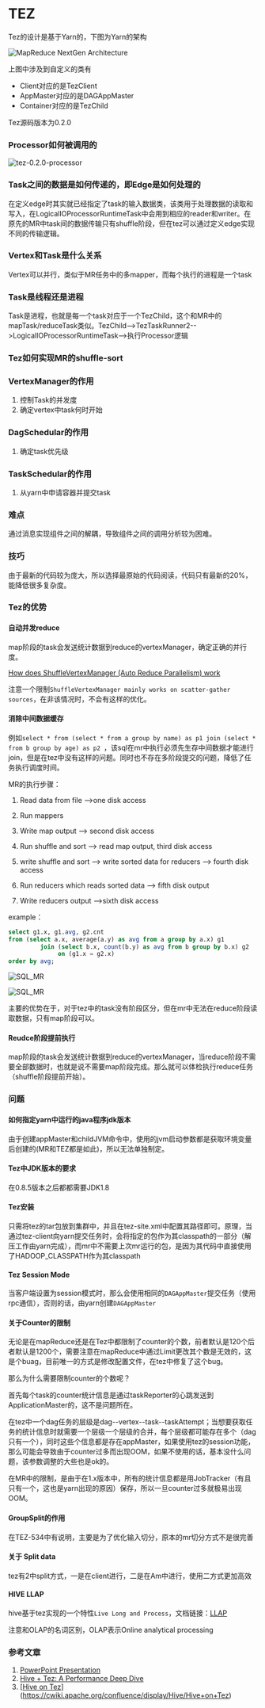 # TEZ

Tez的设计是基于Yarn的，下图为Yarn的架构

![MapReduce NextGen Architecture](https://hadoop.apache.org/docs/r3.1.3/hadoop-yarn/hadoop-yarn-site/yarn_architecture.gif)

上图中涉及到自定义的类有

* Client对应的是TezClient
* AppMaster对应的是DAGAppMaster
* Container对应的是TezChild

 

Tez源码版本为0.2.0



### Processor如何被调用的

![tez-0.2.0-processor](.\文档图片\tez-0.2.0-processor.png)

### Task之间的数据是如何传递的，即Edge是如何处理的

在定义edge时其实就已经指定了task的输入数据类，该类用于处理数据的读取和写入，在LogicalIOProcessorRuntimeTask中会用到相应的reader和writer。在原先的MR中task间的数据传输只有shuffle阶段，但在tez可以通过定义edge实现不同的传输逻辑。

### Vertex和Task是什么关系

Vertex可以并行，类似于MR任务中的多mapper，而每个执行的进程是一个task

### Task是线程还是进程

Task是进程，也就是每一个task对应于一个TezChild，这个和MR中的mapTask/reduceTask类似。TezChild-->TezTaskRunner2-->LogicalIOProcessorRuntimeTask-->执行Processor逻辑

### Tez如何实现MR的shuffle-sort

### VertexManager的作用

1. 控制Task的并发度
2. 确定vertex中task何时开始

### DagSchedular的作用

1. 确定task优先级

### TaskSchedular的作用

1. 从yarn中申请容器并提交task



### 难点

通过消息实现组件之间的解耦，导致组件之间的调用分析较为困难。

### 技巧

由于最新的代码较为庞大，所以选择最原始的代码阅读，代码只有最新的20%，能降低很多复杂度。

### Tez的优势

#### 自动并发reduce

map阶段的task会发送统计数据到reduce的vertexManager，确定正确的并行度。

[How does ShuffleVertexManager (Auto Reduce Parallelism) work](https://cwiki.apache.org/confluence/display/TEZ/How+does+ShuffleVertexManager+%28Auto+Reduce+Parallelism%29+work)



注意一个限制`ShuffleVertexManager mainly works on scatter-gather sources`，在非该情况时，不会有这样的优化。




#### 消除中间数据缓存

例如`select * from (select * from a group by name) as p1 join (select * from b group by age) as p2 `，该sql在mr中执行必须先生存中间数据才能进行join，但是在tez中没有这样的问题。同时也不存在多阶段提交的问题，降低了任务执行调度时间。

MR的执行步骤：

1. Read data from file -->one disk access

2. Run mappers

3. Write map output --> second disk access

4. Run shuffle and sort --> read map output, third disk access

5. write shuffle and sort --> write sorted data for reducers --> fourth disk access

6. Run reducers which reads sorted data --> fifth disk output

7. Write reducers output -->sixth disk access

 example：

```sql
select g1.x, g1.avg, g2.cnt
from (select a.x, average(a.y) as avg from a group by a.x) g1
         join (select b.x, count(b.y) as avg from b group by b.x) g2
              on (g1.x = g2.x)
order by avg;
```

![SQL_MR](.\文档图片\SQL_MR.png)

![SQL_MR](.\文档图片\SQL_TEZ.png)

主要的优势在于，对于tez中的task没有阶段区分，但在mr中无法在reduce阶段读取数据，只有map阶段可以。

#### Reudce阶段提前执行

map阶段的task会发送统计数据到reduce的vertexManager，当reduce阶段不需要全部数据时，也就是说不需要map阶段完成。那么就可以体检执行reduce任务（shuffle阶段提前开始）。



### 问题

#### 如何指定yarn中运行的java程序jdk版本

由于创建appMaster和childJVM命令中，使用的jvm启动参数都是获取环境变量后创建的(MR和TEZ都是如此)，所以无法单独制定。

#### Tez中JDK版本的要求

在0.8.5版本之后都都需要JDK1.8

#### Tez安装

只需将tez的tar包放到集群中，并且在tez-site.xml中配置其路径即可。原理，当通过tez-client向yarn提交任务时，会将指定的包作为其classpath的一部分（解压工作由yarn完成），而mr中不需要上次mr运行的包，是因为其代码中直接使用了HADOOP_CLASSPATH作为其classpath

#### Tez Session Mode

当客户端设置为session模式时，那么会使用相同的`DAGAppMaster`提交任务（使用rpc通信），否则的话，由yarn创建`DAGAppMaster`

#### 关于Counter的限制

无论是在mapReduce还是在Tez中都限制了counter的个数，前者默认是120个后者默认是1200个，需要注意在mapReduce中通过Limit更改其个数是无效的，这是个buag，目前唯一的方式是修改配置文件，在tez中修复了这个bug。

那么为什么需要限制counter的个数呢？

首先每个task的counter统计信息是通过taskReporter的心跳发送到ApplicationMaster的，这不是问题所在。

在tez中一个dag任务的层级是dag--vertex--task--taskAttempt；当想要获取任务的统计信息时就需要一个层级一个层级的合并，每个层级都可能存在多个（dag只有一个），同时这些个信息都是存在appMaster，如果使用tez的session功能，那么可能会导致由于counter过多而出现OOM，如果不使用的话，基本没什么问题，该参数调整的大些也是ok的。

在MR中的限制，是由于在1.x版本中，所有的统计信息都是用JobTracker（有且只有一个，这也是yarn出现的原因）保存，所以一旦counter过多就极易出现OOM。

#### GroupSplit的作用

在TEZ-534中有说明，主要是为了优化输入切分，原本的mr切分方式不是很完善

#### 关于 Split data	

tez有2中split方式，一是在client进行，二是在Am中进行，使用二方式更加高效

#### HIVE LLAP

hive基于tez实现的一个特性`Live Long and Process`，文档链接：[LLAP](https://cwiki.apache.org/confluence/display/Hive/LLAP)

注意和OLAP的名词区别，OLAP表示Online analytical processing



### 参考文章

1. [PowerPoint Presentation](https://docs.huihoo.com/infoq/qconshanghai-apache-tez-next-generation-execution-engine-on-hadoop-20141016.pdf)
2. [Hive + Tez: A Performance Deep Dive](https://www.slideshare.net/Hadoop_Summit/w-235phall1pandey)
3. [[Hive on Tez](https://cwiki.apache.org/confluence/display/Hive/Hive+on+Tez)](https://cwiki.apache.org/confluence/display/Hive/Hive+on+Tez)
